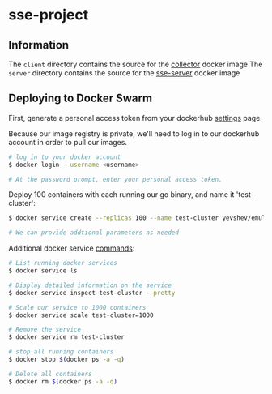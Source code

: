 # sse-project

## Information
The `client` directory contains the source for the [collector]() docker image
The `server` directory contains the source for the [sse-server]() docker image

## Deploying to Docker Swarm
First, generate a personal access token from your dockerhub [settings](https://hub.docker.com/settings/security) page.

Because our image registry is private, we'll need to log in to our dockerhub account in order to pull our images.

```sh
# log in to your docker account
$ docker login --username <username>

# At the password prompt, enter your personal access token.
```
Deploy 100 containers with each running our go binary, and name it 'test-cluster':

```sh
$ docker service create --replicas 100 --name test-cluster yevshev/emulator-push

# We can provide addtional parameters as needed
```
Additional docker service [commands](https://docs.docker.com/engine/reference/commandline/service/
):
```sh
# List running docker services
$ docker service ls

# Display detailed information on the service
$ docker service inspect test-cluster --pretty

# Scale our service to 1000 containers
$ docker service scale test-cluster=1000

# Remove the service
$ docker service rm test-cluster

# stop all running containers
$ docker stop $(docker ps -a -q)

# Delete all containers
$ docker rm $(docker ps -a -q)
```
